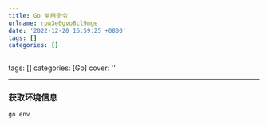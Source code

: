 ```yaml
---
title: Go 常用命令
urlname: rpw3e0gvo8cl9mge
date: '2022-12-20 16:59:25 +0800'
tags: []
categories: []
---
```


tags: []
categories: [Go]
cover: ''

---

### 获取环境信息

`go env`
